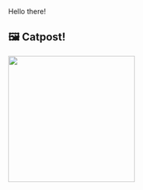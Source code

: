 Hello there!



## 🖼️ Catpost!

<sub>
    <img src="https://cdn2.thecatapi.com/images/MTcwMDc0OA.gif" height="256">
</sub>

